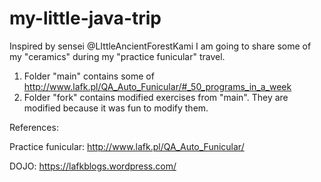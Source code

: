 # my-little-java-trip
Inspired by sensei @LIttleAncientForestKami I am going to share some of my "ceramics" during my "practice funicular" travel.

1. Folder "main" contains some of http://www.lafk.pl/QA_Auto_Funicular/#_50_programs_in_a_week
2. Folder "fork" contains modified exercises from "main". They are modified because it was fun to modify them.

References:

Practice funicular: http://www.lafk.pl/QA_Auto_Funicular/

DOJO: https://lafkblogs.wordpress.com/